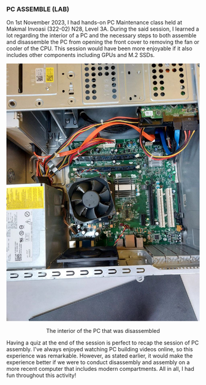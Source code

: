 ### PC ASSEMBLE (LAB)

On 1st November 2023, I had hands-on PC Maintenance class held at Makmal Invoasi (322-02) N28, Level 3A.
During the said session, I learned a lot regarding the interior of a PC and the necessary steps to both
assemble and disassemble the PC from opening the front cover to removing the fan or cooler of the CPU.
This session would have been more enjoyable if it also includes other components including GPUs and M.2 SSDs.

![image](<PCAssemble.jpg>)
<p align="center">The interior of the PC that was disassembled</p>

Having a quiz at the end of the session is perfect to recap the session of PC assembly.
I've always enjoyed watching PC building videos online, so this experience was remarkable.
However, as stated earlier, it would make the experience better if we were to conduct disassembly
and assembly on a more recent computer that includes modern compartments.
All in all, I had fun throughout this activity!
